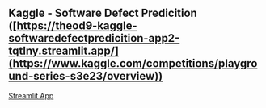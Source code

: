 ## Kaggle - Software Defect Predicition ([https://theod9-kaggle-softwaredefectpredicition-app2-tqtlny.streamlit.app/](https://www.kaggle.com/competitions/playground-series-s3e23/overview))

[Streamlit App](https://theod9-kaggle-softwaredefectpredicition-app2-tqtlny.streamlit.app/)
